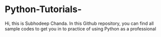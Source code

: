 # Python-Tutorials-
Hi, this is Subhodeep Chanda. In this Github repository, you can find all sample codes to get you in to practice of using Python as a professional
